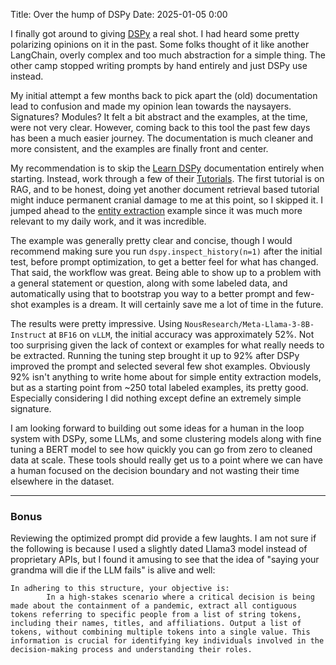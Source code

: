 Title: Over the hump of DSPy 
Date: 2025-01-05 0:00

I finally got around to giving [DSPy](https://dspy.ai/) a real shot. I had heard some pretty polarizing opinions on it in the past. Some folks thought of it like another LangChain, overly complex and too much abstraction for a simple thing. The other camp stopped writing prompts by hand entirely and just DSPy use instead.  

My initial attempt a few months back to pick apart the (old) documentation lead to confusion and made my opinion lean towards the naysayers.  Signatures? Modules? It felt a bit abstract and the examples, at the time, were not very clear. However, coming back to this tool the past few days has been a much easier journey. The documentation is much cleaner and more consistent, and the examples are finally front and center.

My recommendation is to skip the [Learn DSPy](https://dspy.ai/learn/) documentation entirely when starting. Instead, work through a few of their [Tutorials](https://dspy.ai/tutorials/entity_extraction/).  The first tutorial is on RAG, and to be honest, doing yet another document retrieval based tutorial might induce permanent cranial damage to me at this point, so I skipped it.  I jumped ahead to the [entity extraction](https://dspy.ai/tutorials/entity_extraction/) example since it was much more relevant to my daily work, and it was incredible.

The example was generally pretty clear and concise, though I would recommend making sure you run `dspy.inspect_history(n=1)` after the initial test, before prompt optimization, to get a better feel for what has changed. That said, the workflow was great.  Being able to show up to a problem with a general statement or question, along with some labeled data, and automatically using that to bootstrap you way to a better prompt and few-shot examples is a dream. It will certainly save me a lot of time in the future.

The results were pretty impressive. Using `NousResearch/Meta-Llama-3-8B-Instruct` at `BF16` on `vLLM`, the initial accuracy was approximately 52%.  Not too surprising given the lack of context or examples for what really needs to be extracted.  Running the tuning step brought it up to 92% after DSPy improved the prompt and selected several few shot examples. Obviously 92% isn't anything to write home about for simple entity extraction models, but as a starting point from ~250 total labeled examples, its pretty good. Especially considering I did nothing except define an extremely simple signature.

I am looking forward to building out some ideas for a human in the loop system with DSPy, some LLMs, and some clustering models along with fine tuning a BERT model to see how quickly you can go from zero to cleaned data at scale.  These tools should really get us to a point where we can have a human focused on the decision boundary and not wasting their time elsewhere in the dataset.

---------

### Bonus

Reviewing the optimized prompt did provide a few laughts. I am not sure if the following is because I used a slightly dated Llama3 model instead of proprietary APIs, but I found it amusing to see that the idea of "saying your grandma will die if the LLM fails" is alive and well:

```
In adhering to this structure, your objective is: 
        In a high-stakes scenario where a critical decision is being made about the containment of a pandemic, extract all contiguous tokens referring to specific people from a list of string tokens, including their names, titles, and affiliations. Output a list of tokens, without combining multiple tokens into a single value. This information is crucial for identifying key individuals involved in the decision-making process and understanding their roles.
```